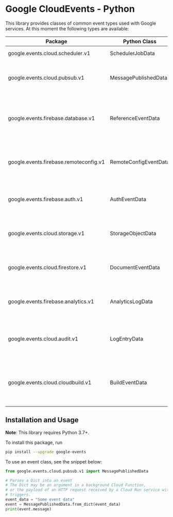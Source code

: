 # Google CloudEvents - Python

This library provides classes of common event types used with Google services.
At this moment the following types are available:

| Package | Python Class | Description |
| ------------- | ------------- | ------------- |
| google.events.cloud.scheduler.v1 | SchedulerJobData | Scheduler job data. |
| google.events.cloud.pubsub.v1 | MessagePublishedData | The event data when a message is published to a topic. |
| google.events.firebase.database.v1 | ReferenceEventData | The data within all Firebase Real Time Database reference events. |
| google.events.firebase.remoteconfig.v1 | RemoteConfigEventData | The data within all Firebase Remote Config events. |
| google.events.firebase.auth.v1 | AuthEventData | The data within all Firebase Auth events. |
| google.events.cloud.storage.v1 | StorageObjectData | An object within Google Cloud Storage. |
| google.events.cloud.firestore.v1 | DocumentEventData | The data within all Firestore document events. |
| google.events.firebase.analytics.v1 | AnalyticsLogData | The data within Firebase Analytics log events. |
| google.events.cloud.audit.v1 | LogEntryData | The data within all Cloud Audit Logs log entry events. |
| google.events.cloud.cloudbuild.v1 | BuildEventData | Build event data for Google Cloud Platform API operations. |

## Installation and Usage

**Note**: This library requires Python 3.7+.

To install this package, run

``` sh
pip install --upgrade google-events
```

To use an event class, see the snippet below:

``` python
from google.events.cloud.pubsub.v1 import MessagePublishedData

# Parses a Dict into an event
# The Dict may be an argument in a background Cloud Function,
# or the payload of an HTTP request received by a Cloud Run service with event
# triggers.
event_data = "Some event data"
event = MessagePublishedData.from_dict(event_data)
print(event.message)
```
